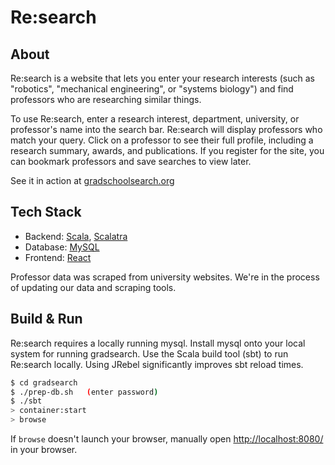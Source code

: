 # Re:search #

## About ##
Re:search is a website that lets you enter your research interests (such as "robotics", "mechanical engineering", or "systems biology") and find professors who are researching similar things.

To use Re:search, enter a research interest, department, university, or professor's name into the search bar. Re:search will display professors who match your query. Click on a professor to see their full profile, including a research summary, awards, and publications. If you register for the site, you can bookmark professors and save searches to view later.

See it in action at [gradschoolsearch.org]([www.gradschoolsearch.org)

## Tech Stack ##

* Backend: [Scala](http://www.scala-lang.org/), [Scalatra](www.scalatra.org)
* Database: [MySQL](http://www.mysql.com/)
* Frontend: [React](http://facebook.github.io/react/)

Professor data was scraped from university websites. We're in the process of updating our data and scraping tools.

## Build & Run ##
Re:search requires a locally running mysql. Install mysql onto your local system for running gradsearch. Use the Scala build tool (sbt) to run Re:search locally. Using JRebel significantly improves sbt reload times.

```sh
$ cd gradsearch
$ ./prep-db.sh   (enter password)
$ ./sbt
> container:start
> browse
```

If `browse` doesn't launch your browser, manually open [http://localhost:8080/](http://localhost:8080/) in your browser.
